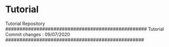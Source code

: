 # Tutorial
Tutorial Repository <br/>
##################################################
Tutorial Commit changes : 09/07/2020
#################################################
